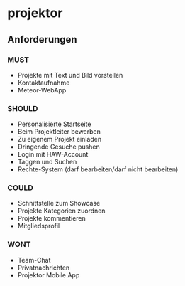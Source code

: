 # projektor

## Anforderungen
### MUST
* Projekte mit Text und Bild vorstellen
* Kontaktaufnahme
* Meteor-WebApp

### SHOULD
* Personalisierte Startseite
* Beim Projektleiter bewerben
* Zu eigenem Projekt einladen
* Dringende Gesuche pushen
* Login mit HAW-Account
* Taggen und Suchen
* Rechte-System (darf bearbeiten/darf nicht bearbeiten)

### COULD
* Schnittstelle zum Showcase
* Projekte Kategorien zuordnen
* Projekte kommentieren
* Mitgliedsprofil

### WONT
* Team-Chat
* Privatnachrichten
* Projektor Mobile App
